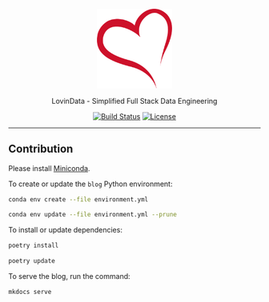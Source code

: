 <p align="center">
  <a href="https://lovindata.github.io/blog/" target="_blank">
      <img alt="LovinData" src="docs/assets/logo.png" width="150" style="max-width: 100%;">
  </a>
</p>

<p align="center">
  LovinData - Simplified Full Stack Data Engineering
</p>

<p align="center">
    <a href="https://github.com/lovindata/blog/actions"><img src="https://img.shields.io/github/actions/workflow/status/lovindata/blog/ci.yml?branch=main" alt="Build Status"></a>
    <a href="https://github.com/lovindata/blog/blob/main/LICENSE"><img src="https://img.shields.io/github/license/lovindata/blog" alt="License"></a>
</p>

---

## Contribution

Please install [Miniconda](https://docs.conda.io/projects/miniconda/en/latest/index.html).

To create or update the `blog` Python environment:

```bash
conda env create --file environment.yml
```

```bash
conda env update --file environment.yml --prune
```

To install or update dependencies:

```bash
poetry install
```

```bash
poetry update
```

To serve the blog, run the command:

```bash
mkdocs serve
```
